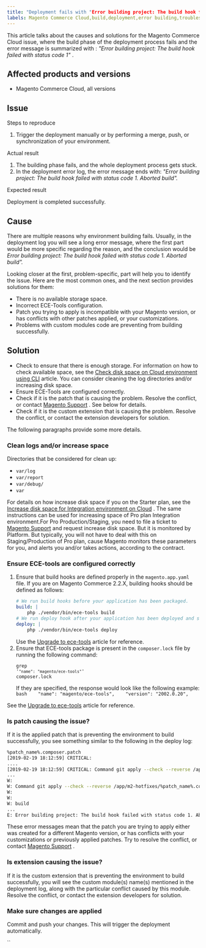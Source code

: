```yaml
---
title: "Deployment fails with "Error building project: The build hook failed with status code 1""
labels: Magento Commerce Cloud,build,deployment,error building,troubleshooting
---
```


This article talks about the causes and solutions for the Magento Commerce Cloud issue, where the build phase of the deployment process fails and the error message is summarized with : *"Error building project: The build hook failed with status code 1"* .

## Affected products and versions

* Magento Commerce Cloud, all versions

## Issue

 <span class="wysiwyg-underline">Steps to reproduce</span>

1. Trigger the deployment manually or by performing a merge, push, or synchronization of your environment.

 <span class="wysiwyg-underline">Actual result</span>

1. The building phase fails, and the whole deployment process gets stuck.
1. In the deployment error log, the error message ends with: *"Error building project: The build hook failed with status code 1. Aborted build".*

 <span class="wysiwyg-underline">Expected result</span>

Deployment is completed successfully.

## Cause

There are multiple reasons why environment building fails. Usually, in the deployment log you will see a long error message, where the first part would be more specific regarding the reason, and the conclusion would be *Error building project: The build hook failed with status code 1. Aborted build".*

Looking closer at the first, problem-specific, part will help you to identify the issue. Here are the most common ones, and the next section provides solutions for them:

* There is no available storage space.
* Incorrect ECE-Tools configuration.
* Patch you trying to apply is incompatible with your Magento version, or has conflicts with other patches applied, or your customizations.
* Problems with custom modules code are preventing from building successfully.

## Solution

* Check to ensure that there is enough storage. For information on how to check available space, see the [Check disk space on Cloud environment using CLI](https://support.magento.com/hc/en-us/articles/360005932713) article. You can consider cleaning the log directories and/or increasing disk space.
* Ensure ECE-Tools are configured correctly.
* Check if it is the patch that is causing the problem. Resolve the conflict, or contact [Magento Support](https://support.magento.com/hc/en-us/articles/360019088251-Submit-a-support-ticket) . See below for details.
* Check if it is the custom extension that is causing the problem. Resolve the conflict, or contact the extension developers for solution.

The following paragraphs provide some more details.

### Clean logs and/or increase space

Directories that be considered for clean up:

* `var/log`
* `var/report`
* `var/debug/`
* `var`

For details on how increase disk space if you on the Starter plan, see the [Increase disk space for Integration environment on Cloud](https://support.magento.com/hc/en-us/articles/360005189554-Increase-disk-space-for-Integration-environment-on-Cloud) . The same instructions can be used for increasing space of Pro plan Integration environment.For Pro Production/Staging, you need to file a ticket to [Magento Support](https://support.magento.com/hc/en-us/articles/360019088251-Submit-a-support-ticket) and request increase disk space. But it is monitored by Platform. But typically, you will not have to deal with this on Staging/Production of Pro plan, cause Magento monitors these parameters for you, and alerts you and/or takes actions, according to the contract.

### Ensure ECE-tools are configured correctly

1. Ensure that build hooks are defined properly in the `magento.app.yaml` file. If you are on Magento Commerce 2.2.X, building hooks should be defined as follows:
   ```yaml
   # We run build hooks before your application has been packaged.
   build: |
       php ./vendor/bin/ece-tools build
   # We run deploy hook after your application has been deployed and started.
   deploy: |
       php ./vendor/bin/ece-tools deploy
   ```
   Use the [Upgrade to ece-tools](https://devdocs.magento.com/guides/v2.3/cloud/project/ece-tools-upgrade-project.html) article for reference.
1. Ensure that ECE-tools package is present in the `composer.lock` file by running the following command:    <pre><code class="language-bash">grep '<code class="language-yaml">"name": "magento/ece-tools"</code>' composer.lock</code></pre>    If they are specified, the response would look like the following example:    ```bash    "name": "magento/ece-tools",    "version": "2002.0.20",    ```    

See the [Upgrade to ece-tools](https://devdocs.magento.com/guides/v2.3/cloud/project/ece-tools-upgrade-project.html) article for reference.

### Is patch causing the issue?

If it is the applied patch that is preventing the environment to build successfully, you see something similar to the following in the deploy log:

```bash
%patch_name%.composer.patch
[2019-02-19 18:12:59] CRITICAL:
....
[2019-02-19 18:12:59] CRITICAL: Command git apply --check --reverse /app/m2-hotfixes/%patch_name%.composer.patch returned code 1
...
W:
W: Command git apply --check --reverse /app/m2-hotfixes/%patch_name%.composer.patch returned code 1
W:
W:
W: build
...
E: Error building project: The build hook failed with status code 1. Aborted build.
```

These error messages mean that the patch you are trying to apply either was created for a different Magento version, or has conflicts with your customizations or previously applied patches. Try to resolve the conflict, or contact [Magento Support](https://support.magento.com/hc/en-us/articles/360019088251-Submit-a-support-ticket) .

### Is extension causing the issue?

If it is the custom extension that is preventing the environment to build successfully, you will see the custom module(s) name(s) mentioned in the deployment log, along with the particular conflict caused by this module. Resolve the conflict, or contact the extension developers for solution.

### Make sure changes are applied

Commit and push your changes. This will trigger the deployment automatically.


 ``
